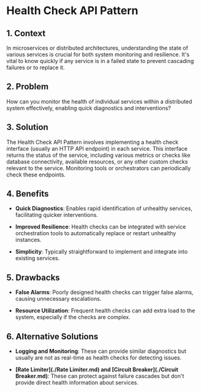 # Health Check API Pattern


## 1. Context

In microservices or distributed architectures, understanding the state of various services is crucial for both system monitoring and resilience. It's vital to know quickly if any service is in a failed state to prevent cascading failures or to replace it.


## 2. Problem

How can you monitor the health of individual services within a distributed system effectively, enabling quick diagnostics and interventions?


## 3. Solution

The Health Check API Pattern involves implementing a health check interface (usually an HTTP API endpoint) in each service. This interface returns the status of the service, including various metrics or checks like database connectivity, available resources, or any other custom checks relevant to the service. Monitoring tools or orchestrators can periodically check these endpoints.


## 4. Benefits

- **Quick Diagnostics**: Enables rapid identification of unhealthy services, facilitating quicker interventions.

- **Improved Resilience**: Health checks can be integrated with service orchestration tools to automatically replace or restart unhealthy instances.

- **Simplicity**: Typically straightforward to implement and integrate into existing services.


## 5. Drawbacks

- **False Alarms**: Poorly designed health checks can trigger false alarms, causing unnecessary escalations.

- **Resource Utilization**: Frequent health checks can add extra load to the system, especially if the checks are complex.


## 6. Alternative Solutions

- **Logging and Monitoring**: These can provide similar diagnostics but usually are not as real-time as health checks for detecting issues.

- **[Rate Limiter](./Rate Limiter.md) and [Circuit Breaker](./Circuit Breaker.md)**: These can protect against failure cascades but don't provide direct health information about services.
